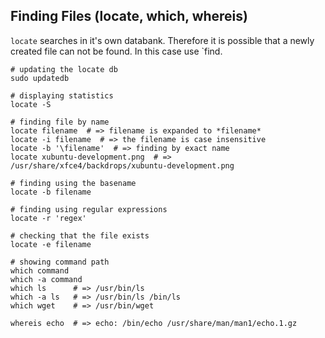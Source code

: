## Finding Files (locate, which, whereis)

`locate` searches in it's own databank. Therefore it is possible that a newly created file can not be found. In this case use `find.

```
# updating the locate db
sudo updatedb

# displaying statistics
locate -S

# finding file by name
locate filename  # => filename is expanded to *filename*
locate -i filename  # => the filename is case insensitive
locate -b '\filename'  # => finding by exact name
locate xubuntu-development.png  # => /usr/share/xfce4/backdrops/xubuntu-development.png

# finding using the basename
locate -b filename

# finding using regular expressions
locate -r 'regex'

# checking that the file exists
locate -e filename

# showing command path
which command
which -a command
which ls      # => /usr/bin/ls
which -a ls   # => /usr/bin/ls /bin/ls
which wget    # => /usr/bin/wget

whereis echo  # => echo: /bin/echo /usr/share/man/man1/echo.1.gz
```